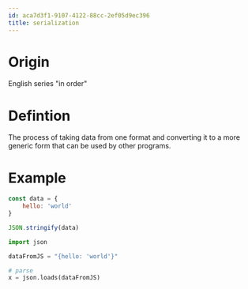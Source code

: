 ```yaml
---
id: aca7d3f1-9107-4122-88cc-2ef05d9ec396
title: serialization
---
```


# Origin

English series "in order"

# Defintion

The process of taking data from one format and converting it to a more
generic form that can be used by other programs.

# Example

``` javascript
const data = {
    hello: 'world'
}

JSON.stringify(data)
```

``` python
import json

dataFromJS = "{hello: 'world'}"

# parse
x = json.loads(dataFromJS)
```
